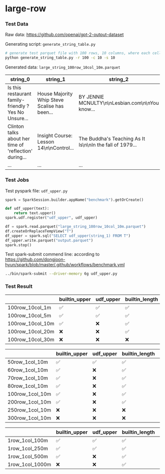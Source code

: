 # large-row


### Test Data
Raw data: https://github.com/openai/gpt-2-output-dataset

Generating script: ```generate_string_table.py```

```sh
# generate test parquet file with 100 rows, 10 columns, where each cell is a 10 MB string
python generate_string_table.py -r 100 -c 10 -s 10
```
Generated data: ```large_string_100row_10col_10m.parquet```

| string_0                                               | string_1                                      | string_2                                                 | ... |
| ------------------------------------------------------ | --------------------------------------------- | -------------------------------------------------------- | --- |
| Is this restaurant family-friendly ? Yes No Unsure...  | House Majority Whip Steve Scalise has been... | BY JENNIE MCNULTY\n\nLesbian.com\n\nYou know...          | ... |
| Clinton talks about her time of 'reflection' during... | Insight Course: Lesson 14\n\nControl...       | The Buddha's Teaching As It Is\n\nIn the fall of 1979... | ... |
| ...                                                    | ...                                           | ...                                                      | ... |


### Test Jobs
Test pyspark file: ```udf_upper.py```

```Python
spark = SparkSession.builder.appName("benchmark").getOrCreate()

def udf_upper(text):
    return text.upper()
spark.udf.register("udf_upper", udf_upper)

df = spark.read.parquet("large_string_100row_10col_10m.parquet")
df.createOrReplaceTempView("T")
df_upper = spark.sql("SELECT udf_upper(string_1) FROM T")
df_upper.write.parquet("output.parquet")
spark.stop()
```

Test spark-submit commend line: according to https://github.com/dongjoon-hyun/spark/blob/master/.github/workflows/benchmark.yml
```sh
../bin/spark-submit --driver-memory 6g udf_upper.py
```

### Test Result

|                  | builtin_upper      | udf_upper          | builtin_length     | udf_length         |
| ---------------- | ------------------ | ------------------ | ------------------ | ------------------ |
| 100row_10col_1m  | :white_check_mark: | :white_check_mark: | :white_check_mark: | :white_check_mark: |
| 100row_10col_5m  | :white_check_mark: | :white_check_mark: | :white_check_mark: | :white_check_mark: |
| 100row_10col_10m | :white_check_mark: | :x:                | :white_check_mark: | :x:                |
| 100row_10col_20m | :x:                | :x:                | :white_check_mark: | :x:                |
| 100row_10col_30m | :x:                | :x:                | :x:                | :x:                |

|                 | builtin_upper      | udf_upper          | builtin_length     | udf_length         |
| --------------- | ------------------ | ------------------ | ------------------ | ------------------ |
| 50row_1col_10m  | :white_check_mark: | :white_check_mark: | :white_check_mark: | :white_check_mark: |
| 60row_1col_10m  | :white_check_mark: | :x:                | :white_check_mark: | :white_check_mark: |
| 70row_1col_10m  | :white_check_mark: | :x:                | :white_check_mark: | :white_check_mark: |
| 80row_1col_10m  | :white_check_mark: | :x:                | :white_check_mark: | :x:                |
| 100row_1col_10m | :white_check_mark: | :x:                | :white_check_mark: | :x:                |
| 200row_1col_10m | :white_check_mark: | :x:                | :white_check_mark: | :x:                |
| 250row_1col_10m | :x:                | :x:                | :x:                | :x:                |
| 300row_1col_10m | :x:                | :x:                | :x:                | :x:                |

|                 | builtin_upper      | udf_upper          | builtin_length     | udf_length         |
| --------------- | ------------------ | ------------------ | ------------------ | ------------------ |
| 1row_1col_100m  | :white_check_mark: | :white_check_mark: | :white_check_mark: | :white_check_mark: |
| 1row_1col_250m  | :white_check_mark: | :white_check_mark: | :white_check_mark: | :white_check_mark: |
| 1row_1col_500m  | :white_check_mark: | :x:                | :white_check_mark: | :white_check_mark: |
| 1row_1col_1000m | :x:                | :x:                | :white_check_mark: | :x:                |